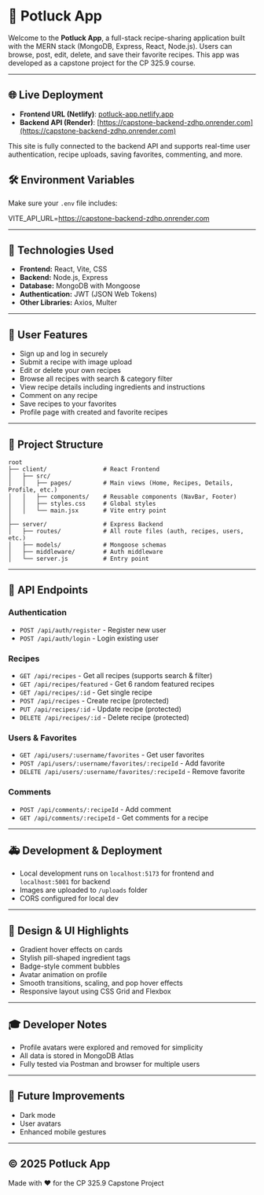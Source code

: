 # 🍲 Potluck App

Welcome to the **Potluck App**, a full-stack recipe-sharing application built with the MERN stack (MongoDB, Express, React, Node.js). Users can browse, post, edit, delete, and save their favorite recipes. This app was developed as a capstone project for the CP 325.9 course.

---

## 🌐 Live Deployment

- **Frontend URL (Netlify)**: [potluck-app.netlify.app](potluck-app.netlify.app)
- **Backend API (Render)**: [https://capstone-backend-zdhp.onrender.com](https://capstone-backend-zdhp.onrender.com)

This site is fully connected to the backend API and supports real-time user authentication, recipe uploads, saving favorites, commenting, and more.

## 🛠 Environment Variables

Make sure your `.env` file includes:

VITE_API_URL=https://capstone-backend-zdhp.onrender.com

---


## 🔧 Technologies Used
- **Frontend:** React, Vite, CSS
- **Backend:** Node.js, Express
- **Database:** MongoDB with Mongoose
- **Authentication:** JWT (JSON Web Tokens)
- **Other Libraries:** Axios, Multer

---

## 👥 User Features
- Sign up and log in securely
- Submit a recipe with image upload
- Edit or delete your own recipes
- Browse all recipes with search & category filter
- View recipe details including ingredients and instructions
- Comment on any recipe
- Save recipes to your favorites
- Profile page with created and favorite recipes

---

## 📂 Project Structure

```
root
├── client/                # React Frontend
│   ├── src/
│   │   ├── pages/         # Main views (Home, Recipes, Details, Profile, etc.)
│   │   ├── components/    # Reusable components (NavBar, Footer)
│   │   ├── styles.css     # Global styles
│   │   └── main.jsx       # Vite entry point
│
├── server/                # Express Backend
│   ├── routes/            # All route files (auth, recipes, users, etc.)
│   ├── models/            # Mongoose schemas
│   ├── middleware/        # Auth middleware
│   └── server.js          # Entry point
```

---

## 🚀 API Endpoints

### Authentication
- `POST /api/auth/register` - Register new user
- `POST /api/auth/login` - Login existing user

### Recipes
- `GET /api/recipes` - Get all recipes (supports search & filter)
- `GET /api/recipes/featured` - Get 6 random featured recipes
- `GET /api/recipes/:id` - Get single recipe
- `POST /api/recipes` - Create recipe (protected)
- `PUT /api/recipes/:id` - Update recipe (protected)
- `DELETE /api/recipes/:id` - Delete recipe (protected)

### Users & Favorites
- `GET /api/users/:username/favorites` - Get user favorites
- `POST /api/users/:username/favorites/:recipeId` - Add favorite
- `DELETE /api/users/:username/favorites/:recipeId` - Remove favorite

### Comments
- `POST /api/comments/:recipeId` - Add comment
- `GET /api/comments/:recipeId` - Get comments for a recipe

---

## 🚑 Development & Deployment
- Local development runs on `localhost:5173` for frontend and `localhost:5001` for backend
- Images are uploaded to `/uploads` folder
- CORS configured for local dev

---

## 🌈 Design & UI Highlights
- Gradient hover effects on cards
- Stylish pill-shaped ingredient tags
- Badge-style comment bubbles
- Avatar animation on profile
- Smooth transitions, scaling, and pop hover effects
- Responsive layout using CSS Grid and Flexbox

---

## 🎓 Developer Notes
- Profile avatars were explored and removed for simplicity
- All data is stored in MongoDB Atlas
- Fully tested via Postman and browser for multiple users

---

## 🔹 Future Improvements
- Dark mode
- User avatars
- Enhanced mobile gestures

---

## © 2025 Potluck App
Made with ❤️ for the CP 325.9 Capstone Project


